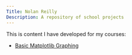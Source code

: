 ```yaml
---
Title: Nolan Reilly
Description: A repository of school projects 
---
```


This is content I have developed for my courses:

- [Basic Matplotlib Graphing](/Graphing/index.md)
